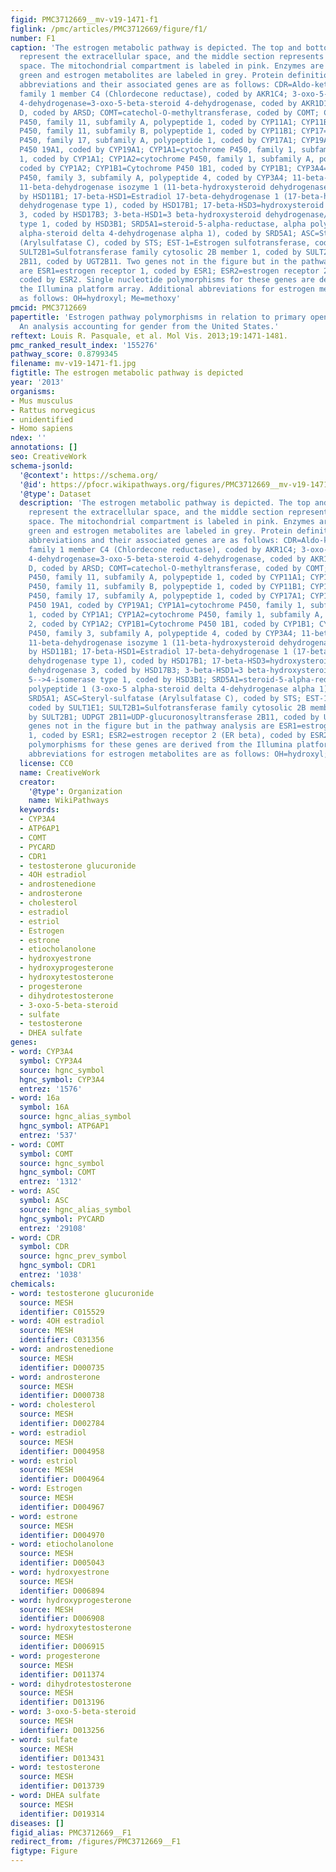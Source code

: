 ```yaml
---
figid: PMC3712669__mv-v19-1471-f1
figlink: /pmc/articles/PMC3712669/figure/f1/
number: F1
caption: 'The estrogen metabolic pathway is depicted. The top and bottom sections
  represent the extracellular space, and the middle section represents the intracellular
  space. The mitochondrial compartment is labeled in pink. Enzymes are labeled in
  green and estrogen metabolites are labeled in grey. Protein definitions with corresponding
  abbreviations and their associated genes are as follows: CDR=Aldo-keto reductase
  family 1 member C4 (Chlordecone reductase), coded by AKR1C4; 3-oxo-5-beta-steroid
  4-dehydrogenase=3-oxo-5-beta-steroid 4-dehydrogenase, coded by AKR1D1; ASD=Arylsulfatase
  D, coded by ARSD; COMT=catechol-O-methyltransferase, coded by COMT; CYP11A=cytochrome
  P450, family 11, subfamily A, polypeptide 1, coded by CYP11A1; CYP11B1=cytochrome
  P450, family 11, subfamily B, polypeptide 1, coded by CYP11B1; CYP17=cytochrome
  P450, family 17, subfamily A, polypeptide 1, coded by CYP17A1; CYP19A1=Cytochrome
  P450 19A1, coded by CYP19A1; CYP1A1=cytochrome P450, family 1, subfamily A, polypeptide
  1, coded by CYP1A1; CYP1A2=cytochrome P450, family 1, subfamily A, polypeptide 2,
  coded by CYP1A2; CYP1B1=Cytochrome P450 1B1, coded by CYP1B1; CYP3A4=cytochrome
  P450, family 3, subfamily A, polypeptide 4, coded by CYP3A4; 11-beta-HSD1=Corticosteroid
  11-beta-dehydrogenase isozyme 1 (11-beta-hydroxysteroid dehydrogenase 1), coded
  by HSD11B1; 17-beta-HSD1=Estradiol 17-beta-dehydrogenase 1 (17-beta-hydroxysteroid
  dehydrogenase type 1), coded by HSD17B1; 17-beta-HSD3=hydroxysteroid (17-beta) dehydrogenase
  3, coded by HSD17B3; 3-beta-HSD1=3 beta-hydroxysteroid dehydrogenase/Delta 5-->4-isomerase
  type 1, coded by HSD3B1; SRD5A1=steroid-5-alpha-reductase, alpha polypeptide 1 (3-oxo-5
  alpha-steroid delta 4-dehydrogenase alpha 1), coded by SRD5A1; ASC=Steryl-sulfatase
  (Arylsulfatase C), coded by STS; EST-1=Estrogen sulfotransferase, coded by SULT1E1;
  SULT2B1=Sulfotransferase family cytosolic 2B member 1, coded by SULT2B1; UDPGT 2B11=UDP-glucuronosyltransferase
  2B11, coded by UGT2B11. Two genes not in the figure but in the pathway analysis
  are ESR1=estrogen receptor 1, coded by ESR1; ESR2=estrogen receptor 2 (ER beta),
  coded by ESR2. Single nucleotide polymorphisms for these genes are derived from
  the Illumina platform array. Additional abbreviations for estrogen metabolites are
  as follows: OH=hydroxyl; Me=methoxy'
pmcid: PMC3712669
papertitle: 'Estrogen pathway polymorphisms in relation to primary open angle glaucoma:
  An analysis accounting for gender from the United States.'
reftext: Louis R. Pasquale, et al. Mol Vis. 2013;19:1471-1481.
pmc_ranked_result_index: '155276'
pathway_score: 0.8799345
filename: mv-v19-1471-f1.jpg
figtitle: The estrogen metabolic pathway is depicted
year: '2013'
organisms:
- Mus musculus
- Rattus norvegicus
- unidentified
- Homo sapiens
ndex: ''
annotations: []
seo: CreativeWork
schema-jsonld:
  '@context': https://schema.org/
  '@id': https://pfocr.wikipathways.org/figures/PMC3712669__mv-v19-1471-f1.html
  '@type': Dataset
  description: 'The estrogen metabolic pathway is depicted. The top and bottom sections
    represent the extracellular space, and the middle section represents the intracellular
    space. The mitochondrial compartment is labeled in pink. Enzymes are labeled in
    green and estrogen metabolites are labeled in grey. Protein definitions with corresponding
    abbreviations and their associated genes are as follows: CDR=Aldo-keto reductase
    family 1 member C4 (Chlordecone reductase), coded by AKR1C4; 3-oxo-5-beta-steroid
    4-dehydrogenase=3-oxo-5-beta-steroid 4-dehydrogenase, coded by AKR1D1; ASD=Arylsulfatase
    D, coded by ARSD; COMT=catechol-O-methyltransferase, coded by COMT; CYP11A=cytochrome
    P450, family 11, subfamily A, polypeptide 1, coded by CYP11A1; CYP11B1=cytochrome
    P450, family 11, subfamily B, polypeptide 1, coded by CYP11B1; CYP17=cytochrome
    P450, family 17, subfamily A, polypeptide 1, coded by CYP17A1; CYP19A1=Cytochrome
    P450 19A1, coded by CYP19A1; CYP1A1=cytochrome P450, family 1, subfamily A, polypeptide
    1, coded by CYP1A1; CYP1A2=cytochrome P450, family 1, subfamily A, polypeptide
    2, coded by CYP1A2; CYP1B1=Cytochrome P450 1B1, coded by CYP1B1; CYP3A4=cytochrome
    P450, family 3, subfamily A, polypeptide 4, coded by CYP3A4; 11-beta-HSD1=Corticosteroid
    11-beta-dehydrogenase isozyme 1 (11-beta-hydroxysteroid dehydrogenase 1), coded
    by HSD11B1; 17-beta-HSD1=Estradiol 17-beta-dehydrogenase 1 (17-beta-hydroxysteroid
    dehydrogenase type 1), coded by HSD17B1; 17-beta-HSD3=hydroxysteroid (17-beta)
    dehydrogenase 3, coded by HSD17B3; 3-beta-HSD1=3 beta-hydroxysteroid dehydrogenase/Delta
    5-->4-isomerase type 1, coded by HSD3B1; SRD5A1=steroid-5-alpha-reductase, alpha
    polypeptide 1 (3-oxo-5 alpha-steroid delta 4-dehydrogenase alpha 1), coded by
    SRD5A1; ASC=Steryl-sulfatase (Arylsulfatase C), coded by STS; EST-1=Estrogen sulfotransferase,
    coded by SULT1E1; SULT2B1=Sulfotransferase family cytosolic 2B member 1, coded
    by SULT2B1; UDPGT 2B11=UDP-glucuronosyltransferase 2B11, coded by UGT2B11. Two
    genes not in the figure but in the pathway analysis are ESR1=estrogen receptor
    1, coded by ESR1; ESR2=estrogen receptor 2 (ER beta), coded by ESR2. Single nucleotide
    polymorphisms for these genes are derived from the Illumina platform array. Additional
    abbreviations for estrogen metabolites are as follows: OH=hydroxyl; Me=methoxy'
  license: CC0
  name: CreativeWork
  creator:
    '@type': Organization
    name: WikiPathways
  keywords:
  - CYP3A4
  - ATP6AP1
  - COMT
  - PYCARD
  - CDR1
  - testosterone glucuronide
  - 4OH estradiol
  - androstenedione
  - androsterone
  - cholesterol
  - estradiol
  - estriol
  - Estrogen
  - estrone
  - etiocholanolone
  - hydroxyestrone
  - hydroxyprogesterone
  - hydroxytestosterone
  - progesterone
  - dihydrotestosterone
  - 3-oxo-5-beta-steroid
  - sulfate
  - testosterone
  - DHEA sulfate
genes:
- word: CYP3A4
  symbol: CYP3A4
  source: hgnc_symbol
  hgnc_symbol: CYP3A4
  entrez: '1576'
- word: 16a
  symbol: 16A
  source: hgnc_alias_symbol
  hgnc_symbol: ATP6AP1
  entrez: '537'
- word: COMT
  symbol: COMT
  source: hgnc_symbol
  hgnc_symbol: COMT
  entrez: '1312'
- word: ASC
  symbol: ASC
  source: hgnc_alias_symbol
  hgnc_symbol: PYCARD
  entrez: '29108'
- word: CDR
  symbol: CDR
  source: hgnc_prev_symbol
  hgnc_symbol: CDR1
  entrez: '1038'
chemicals:
- word: testosterone glucuronide
  source: MESH
  identifier: C015529
- word: 4OH estradiol
  source: MESH
  identifier: C031356
- word: androstenedione
  source: MESH
  identifier: D000735
- word: androsterone
  source: MESH
  identifier: D000738
- word: cholesterol
  source: MESH
  identifier: D002784
- word: estradiol
  source: MESH
  identifier: D004958
- word: estriol
  source: MESH
  identifier: D004964
- word: Estrogen
  source: MESH
  identifier: D004967
- word: estrone
  source: MESH
  identifier: D004970
- word: etiocholanolone
  source: MESH
  identifier: D005043
- word: hydroxyestrone
  source: MESH
  identifier: D006894
- word: hydroxyprogesterone
  source: MESH
  identifier: D006908
- word: hydroxytestosterone
  source: MESH
  identifier: D006915
- word: progesterone
  source: MESH
  identifier: D011374
- word: dihydrotestosterone
  source: MESH
  identifier: D013196
- word: 3-oxo-5-beta-steroid
  source: MESH
  identifier: D013256
- word: sulfate
  source: MESH
  identifier: D013431
- word: testosterone
  source: MESH
  identifier: D013739
- word: DHEA sulfate
  source: MESH
  identifier: D019314
diseases: []
figid_alias: PMC3712669__F1
redirect_from: /figures/PMC3712669__F1
figtype: Figure
---
```

